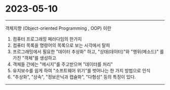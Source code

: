 # 2023-05-10

***
객체지향 (Object-oriented Programming , OOP) 이란
1. 컴퓨터 프로그래밍 페러다임의 한가지
2. 컴퓨터 목록을 명령어의 목록으로 보는 시각에서 탈피
3. 프르그래밍에서 필요한 "데이터 추상화" 하고, "상태(데이터)"와 "행위(메소드)" 를 가진 "객체"를 생성하고
4. 객체들 간에는 "메시지"를 주고받으며 "데이터를 처리"
5. 유지보수를 쉽게 하여 "소프트웨어 위기"를 벗어나는 한 가지 방법으로 인식
6. "추상화", "상속", "정보은닉과 캡슐화", "다형성" 등의 특징이 있다.
***





